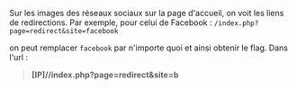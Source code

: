Sur les images des réseaux sociaux sur la page d'accueil, on voit les liens de redirections.
Par exemple, pour celui de Facebook : `/index.php?page=redirect&site=facebook`

on peut remplacer `facebook` par n'importe quoi et ainsi obtenir le flag.
Dans l'url :

 > **[IP]//index.php?page=redirect&site=b**
